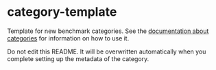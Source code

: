 # category-template

Template for new benchmark categories. See the [documentation about categories](https://w3id.org/riverbench/documentation/categories) for information on how to use it.

Do not edit this README. It will be overwritten automatically when you complete setting up the metadata of the category.
